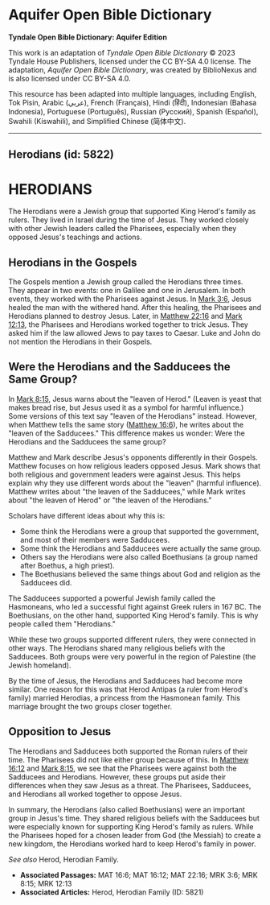 # Aquifer Open Bible Dictionary

**Tyndale Open Bible Dictionary: Aquifer Edition**

This work is an adaptation of *Tyndale Open Bible Dictionary* © 2023 Tyndale House Publishers, licensed under the CC BY\-SA 4\.0 license. The adaptation, *Aquifer Open Bible Dictionary*, was created by BiblioNexus and is also licensed under CC BY\-SA 4\.0\.

This resource has been adapted into multiple languages, including English, Tok Pisin, Arabic (عربي), French (Français), Hindi (हिंदी), Indonesian (Bahasa Indonesia), Portuguese (Português), Russian (Русский), Spanish (Español), Swahili (Kiswahili), and Simplified Chinese (简体中文).



--------------------------------

## Herodians (id: 5822)

HERODIANS
=========

The Herodians were a Jewish group that supported King Herod's family as rulers. They lived in Israel during the time of Jesus. They worked closely with other Jewish leaders called the Pharisees, especially when they opposed Jesus's teachings and actions.

Herodians in the Gospels
------------------------

The Gospels mention a Jewish group called the Herodians three times. They appear in two events: one in Galilee and one in Jerusalem. In both events, they worked with the Pharisees against Jesus. In [Mark 3:6](https://ref.ly/Mark3:6), Jesus healed the man with the withered hand. After this healing, the Pharisees and Herodians planned to destroy Jesus. Later, in [Matthew 22:16](https://ref.ly/Matt22:16) and [Mark 12:13](https://ref.ly/Mark12:13), the Pharisees and Herodians worked together to trick Jesus. They asked him if the law allowed Jews to pay taxes to Caesar. Luke and John do not mention the Herodians in their Gospels.

Were the Herodians and the Sadducees the Same Group?
----------------------------------------------------

In [Mark 8:15](https://ref.ly/Mark8:15), Jesus warns about the "leaven of Herod." (Leaven is yeast that makes bread rise, but Jesus used it as a symbol for harmful influence.) Some versions of this text say "leaven of the Herodians" instead. However, when Matthew tells the same story ([Matthew 16:6](https://ref.ly/Matt16:6)), he writes about the "leaven of the Sadducees." This difference makes us wonder: Were the Herodians and the Sadducees the same group?

Matthew and Mark describe Jesus's opponents differently in their Gospels. Matthew focuses on how religious leaders opposed Jesus. Mark shows that both religious and government leaders were against Jesus. This helps explain why they use different words about the "leaven" (harmful influence). Matthew writes about "the leaven of the Sadducees," while Mark writes about "the leaven of Herod" or "the leaven of the Herodians."

Scholars have different ideas about why this is:

* Some think the Herodians were a group that supported the government, and most of their members were Sadducees.
* Some think the Herodians and Sadducees were actually the same group.
* Others say the Herodians were also called Boethusians (a group named after Boethus, a high priest).
* The Boethusians believed the same things about God and religion as the Sadducees did.

The Sadducees supported a powerful Jewish family called the Hasmoneans, who led a successful fight against Greek rulers in 167 BC. The Boethusians, on the other hand, supported King Herod's family. This is why people called them "Herodians."

While these two groups supported different rulers, they were connected in other ways. The Herodians shared many religious beliefs with the Sadducees. Both groups were very powerful in the region of Palestine (the Jewish homeland).

By the time of Jesus, the Herodians and Sadducees had become more similar. One reason for this was that Herod Antipas (a ruler from Herod's family) married Herodias, a princess from the Hasmonean family. This marriage brought the two groups closer together.

Opposition to Jesus
-------------------

The Herodians and Sadducees both supported the Roman rulers of their time. The Pharisees did not like either group because of this. In [Matthew 16:12](https://ref.ly/Matt16:12) and [Mark 8:15](https://ref.ly/Mark8:15), we see that the Pharisees were against both the Sadducees and Herodians. However, these groups put aside their differences when they saw Jesus as a threat. The Pharisees, Sadducees, and Herodians all worked together to oppose Jesus.

In summary, the Herodians (also called Boethusians) were an important group in Jesus's time. They shared religious beliefs with the Sadducees but were especially known for supporting King Herod's family as rulers. While the Pharisees hoped for a chosen leader from God (the Messiah) to create a new kingdom, the Herodians worked hard to keep Herod's family in power.

*See also* Herod, Herodian Family.

* **Associated Passages:** MAT 16:6; MAT 16:12; MAT 22:16; MRK 3:6; MRK 8:15; MRK 12:13
* **Associated Articles:** Herod, Herodian Family (ID: 5821)

